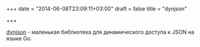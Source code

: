 +++
date = "2014-06-08T23:09:11+03:00"
draft = false
title = "dynjson"

+++

<p><a href="https://github.com/chrhlnd/dynjson">dynjson</a>&nbsp;- маленькая библиотека для динамического доступа к JSON на языке Go.</p>

